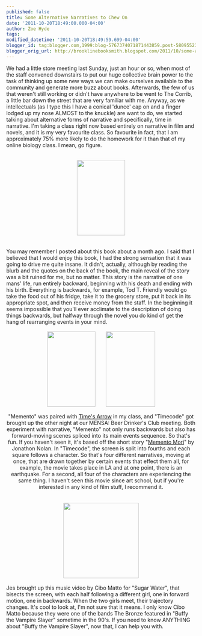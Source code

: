 ```yaml
---
published: false
title: Some Alternative Narratives to Chew On
date: '2011-10-20T18:49:00.000-04:00'
author: Zoe Hyde
tags: 
modified_datetime: '2011-10-20T18:49:59.699-04:00'
blogger_id: tag:blogger.com,1999:blog-5767374071871443859.post-580955234131314315
blogger_orig_url: http://brooklinebooksmith.blogspot.com/2011/10/some-alternative-narratives-to-chew-on.html
---
```


We had a little store meeting last Sunday, just an hour or so, when most of the staff convened downstairs to put our huge collective brain power to the task of thinking up some new ways we can make ourselves available to the community and generate more buzz about books. Afterwards, the few of us that weren't still working or didn't have anywhere to be went to The Corrib, a little bar down the street that are very familiar with me. Anyway, as we intellectuals (as I type this I have a conical 'dunce' cap on and a finger lodged up my nose ALMOST&nbsp;to the knuckle) are want to do, we started talking about alternative forms of narrative and specifically, time in narrative. I'm taking a class right now based entirely on narrative in film and novels, and it is my very favourite class. So favourite in fact, that I am approximately 75% more likely to do the homework for it than that of my online biology class. I mean, go figure. <br /><br /><div class="separator" style="clear: both; text-align: center;"><a href="http://www.esquire.com/cm/esquire/images/times-arrow-amis-def-70739105.jpg" imageanchor="1" style="margin-left: 1em; margin-right: 1em;"><img border="0" height="200" rda="true" src="http://www.esquire.com/cm/esquire/images/times-arrow-amis-def-70739105.jpg" width="128" /></a></div><div class="separator" style="clear: both; text-align: center;"><br /></div><div class="separator" style="clear: both; text-align: center;"><br /></div><div style="border-bottom: medium none; border-left: medium none; border-right: medium none; border-top: medium none; text-align: left;">You may remember I posted about this book about a month ago. I said that I believed that I would enjoy this book, I had the strong sensation that it was going to drive me quite insane. It didn't, actually, although by reading the blurb and the quotes on the back of the book, the main reveal of the story was a bit ruined for me, but no matter. This story is the narrative of one mans' life, run entirely backward, beginning with his death and ending with his birth. Everything is backwards, for example, Tod T. Friendly would go take the food out of his fridge, take it to the grocery store, put it back in its appropriate spot, and then receive money from the staff.&nbsp;In the beginning it seems impossible that you'll ever acclimate to the description of doing things backwards, but halfway through the novel you do kind of get the hang of rearranging events in your mind. </div><div style="text-align: left;"><br /></div><div class="separator" style="border-bottom: medium none; border-left: medium none; border-right: medium none; border-top: medium none; clear: both; text-align: center;"><a href="http://t2.gstatic.com/images?q=tbn:ANd9GcR2mSGO27_K8rlYCooEElAGjM2saeuuP9RlkYz4MNXI0L6u2SSv4apuvmqp" imageanchor="1" style="margin-left: 1em; margin-right: 1em;"><img border="0" height="200" rda="true" src="http://t2.gstatic.com/images?q=tbn:ANd9GcR2mSGO27_K8rlYCooEElAGjM2saeuuP9RlkYz4MNXI0L6u2SSv4apuvmqp" width="128" /></a><a href="http://the-reviewer.net/wp-content/uploads/timecode.jpg" imageanchor="1" style="margin-left: 1em; margin-right: 1em;"><img border="0" height="200" rda="true" src="http://the-reviewer.net/wp-content/uploads/timecode.jpg" width="131" /></a></div><div class="separator" style="border-bottom: medium none; border-left: medium none; border-right: medium none; border-top: medium none; clear: both; text-align: center;"><br /></div><div class="separator" style="border-bottom: medium none; border-left: medium none; border-right: medium none; border-top: medium none; clear: both; text-align: center;">"Memento" was paired with <u>Time's Arrow</u> in my class, and "Timecode" got brought up the other night at our MENSA: Beer Drinker's Club meeting. Both experiment with narrative, "Memento" not only runs backwards but also has forward-moving scenes spliced into its main events sequence.&nbsp;So that's fun. If you haven't seen it, it's based off the short story "<a href="http://www.impulsenine.com/homepage/pages/shortstories/memento_mori.htm">Memento Mori</a>" by Jonathon Nolan.&nbsp;In "Timecode", the screen is split into fourths and each square follows a character. So that's four different narratives, moving at once, that are drawn together by certain events that effect them all, for example, the movie takes place in LA and at one point, there is an earthquake. For a second, all four of the characters are experiencing the same thing. I haven't seen this movie since art school, but if you're interested in any kind of film stuff, I recommend it. </div><div class="separator" style="border-bottom: medium none; border-left: medium none; border-right: medium none; border-top: medium none; clear: both; text-align: center;"><br /></div><div class="separator" style="border-bottom: medium none; border-left: medium none; border-right: medium none; border-top: medium none; clear: both; text-align: center;"><br /></div><div class="separator" style="clear: both; text-align: center;"><a href="http://image.kazaa.com/images/65/603497253265/Cibo_Matto/Stereotype_A/Cibo_Matto-Stereotype_A_3.jpg" imageanchor="1" style="margin-left: 1em; margin-right: 1em;"><img border="0" height="200" rda="true" src="http://image.kazaa.com/images/65/603497253265/Cibo_Matto/Stereotype_A/Cibo_Matto-Stereotype_A_3.jpg" width="200" /></a></div><br />Jes brought up this music video by Cibo Matto for "Sugar Water", that bisects the screen, with each half following a different girl, one in forward motion, one in backwards. When the two girls meet, their trajectory changes. It's cool to look at, I'm not sure that it means. I only know Cibo Matto because they were one of the bands The Bronze featured in "Buffy the Vampire Slayer" sometime in the 90's. If you need to know ANYTHING about "Buffy the Vampire Slayer", now that, I can help you with.<br /><div class="separator" style="border-bottom: medium none; border-left: medium none; border-right: medium none; border-top: medium none; clear: both; text-align: center;"><br /></div><div style="text-align: left;"><br /></div>